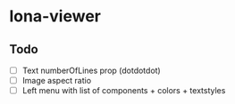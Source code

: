 # lona-viewer

## Todo

- [ ] Text numberOfLines prop (dotdotdot)
- [ ] Image aspect ratio
- [ ] Left menu with list of components + colors + textstyles
